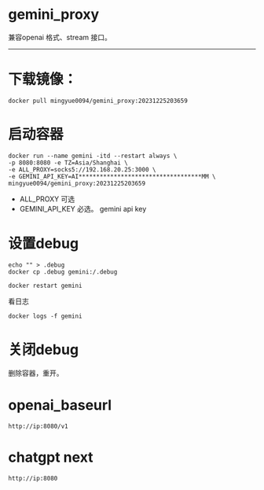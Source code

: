 # gemini_proxy
兼容openai 格式、stream 接口。


----


# 下载镜像：

```
docker pull mingyue0094/gemini_proxy:20231225203659
```


# 启动容器

```
docker run --name gemini -itd --restart always \
-p 8080:8080 -e TZ=Asia/Shanghai \
-e ALL_PROXY=socks5://192.168.20.25:3000 \
-e GEMINI_API_KEY=AI***********************************MM \
mingyue0094/gemini_proxy:20231225203659
```

-   ALL_PROXY 可选
- GEMINI_API_KEY 必选。 gemini api key


# 设置debug
```
echo "" > .debug
docker cp .debug gemini:/.debug

docker restart gemini
 ```

看日志
```
docker logs -f gemini
```


# 关闭debug
删除容器，重开。


# openai_baseurl

```
http://ip:8080/v1
```

# chatgpt next
```
http://ip:8080
```
